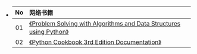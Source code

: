 - |No|网络书籍|
  |:-:|:-|
  |01|[《Problem Solving with Algorithms and Data Structures using Python》](https://runestone.academy/ns/books/published/pythonds/index.html)|
  |02|[《Python Cookbook 3rd Edition Documentation》](https://python3-cookbook.readthedocs.io/zh-cn/latest/index.html)|